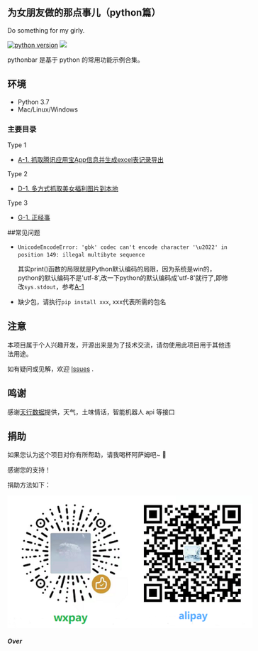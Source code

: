 
## 为女朋友做的那点事儿（python篇）
Do something for my girly.

[![python version](https://img.shields.io/badge/python-v3.7-blue.svg)](http://python.org/)
![](https://img.shields.io/badge/Window-green.svg)

pythonbar 是基于 python 的常用功能示例合集。

## 环境

- Python 3.7
- Mac/Linux/Windows

### 主要目录

Type 1

- [A-1. 抓取腾讯应用宝App信息并生成excel表记录导出](./A-1.appstore/)

Type 2

- [D-1. 多方式抓取美女福利图片到本地](./D-1.nvshens/)

Type 3

- [G-1. 正经事](./G-1.analysis/)


##常见问题
- ```UnicodeEncodeError: 'gbk' codec can't encode character '\u2022' in position 149: illegal multibyte sequence```

    其实print()函数的局限就是Python默认编码的局限，因为系统是win的，python的默认编码不是'utf-8',改一下python的默认编码成'utf-8'就行了,即修改```sys.stdout```，参考[A-1](./A-1.appstore/)

- 缺少包，请执行```pip install xxx```, xxx代表所需的包名

## 注意

本项目属于个人兴趣开发，开源出来是为了技术交流，请勿使用此项目用于其他违法用途。

如有疑问或见解，欢迎 [Issues](https://github.com/sanplit/pythonbar/issues) .

## 鸣谢

感谢[天行数据](https://www.tianapi.com/)提供，天气，土味情话，智能机器人 api 等接口

## 捐助

如果您认为这个项目对你有所帮助，请我喝杯阿萨姆吧~  🎉

感谢您的支持！

捐助方法如下：
<div style="display: flex;justify-content: flex-start">
<img width="300" height="300" src="./static/imgs/wxpay2.png" />
<img width="300" height="300" src="./static/imgs/alipay.png" />
</div>

##### Over
